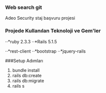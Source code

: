### Web search git

Adeo Security staj başvuru projesi

### Projede Kullanılan Teknoloji ve Gem'ler
⋅⋅*ruby 2.3.3
⋅⋅*Rails 5.1.5

⋅⋅*rest-client
⋅⋅*bootstrap
⋅⋅*jquery-rails

###Setup Adımları
1. bundle install
2. rails db:create
3. rails db:migrate
4. rails s

